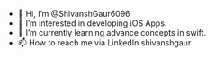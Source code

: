 - 👋 Hi, I’m @ShivanshGaur6096
- 👀 I’m interested in developing iOS Apps.
- 🌱 I’m currently learning advance concepts in swift.
- 📫 How to reach me via LinkedIn shivanshgaur

<!---
ShivanshGaur6096/ShivanshGaur6096 is a ✨ special ✨ repository because its `README.md` (this file) appears on your GitHub profile.
You can click the Preview link to take a look at your changes.
--->
